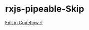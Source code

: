 # rxjs-pipeable-Skip

[Edit in Codeflow ⚡️](https://stackblitz.com/~/github.com/Alicapraz/rxjs-pipeable-Skip)